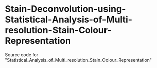 # Stain-Deconvolution-using-Statistical-Analysis-of-Multi-resolution-Stain-Colour-Representation
Source code for "Statistical_Analysis_of_Multi_resolution_Stain_Colour_Representation"
